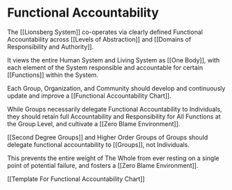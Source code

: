 # Functional Accountability

The [[Lionsberg System]] co-operates via clearly defined Functional Accountability across [[Levels of Abstraction]] and [[Domains of Responsibility and Authority]]. 

It views the entire Human System and Living System as [[One Body]], with each element of the System responsible and accountable for certain [[Functions]] within the System. 

Each Group, Organization, and Community should develop and continuously update and improve a [[Functional Accountability Chart]]. 

While Groups necessarily delegate Functional Accountability to Individuals, they should retain full Accountability and Responsibility for All Functions at the Group Level, and cultivate a [[Zero Blame Environment]]. 

[[Second Degree Groups]] and Higher Order Groups of Groups should delegate functional accountability to [[Groups]], not Individuals. 

This prevents the entire weight of The Whole from ever resting on a single point of potential failure, and fosters a [[Zero Blame Environment]]. 

[[Template For Functional Accountability Chart]] 
